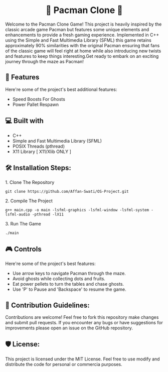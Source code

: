 <h1 align="center" id="title">👾 Pacman Clone 👾</h1>

<p id="description">Welcome to the Pacman Clone Game! This project is heavily inspired by the classic arcade game Pacman but features some unique elements and enhancements to provide a fresh gaming experience. Implemented in C++ using the Simple and Fast Multimedia Library (SFML) this game retains approximately 90% similarities with the original Pacman ensuring that fans of the classic game will feel right at home while also introducing new twists and features to keep things interesting.Get ready to embark on an exciting journey through the maze as Pacman!</p>

  
<h2>🧐 Features</h2>

Here're some of the project's best additional features:

*   Speed Boosts For Ghosts
*   Power Pallet Respawn


<h2>💻 Built with</h2>

*   C++
*   Simple and Fast Multimedia Library (SFML)
*   POSIX Threads (pthread)
*   X11 Library \[ X11/Xlib ONLY \]


<h2>🛠️ Installation Steps:</h2>

<p>1. Clone The Repository</p>

```
git clone https://github.com/Affan-Swati/OS-Project.git
```

<p>2. Compile The Project</p>

```
g++ main.cpp -o main -lsfml-graphics -lsfml-window -lsfml-system -lsfml-audio -pthread -lX11
```

<p>3. Run The Game</p>

```
./main
```

<h2>🎮 Controls</h2>

Here're some of the project's best features:
    
*    Use arrow keys to navigate Pacman through the maze.
*    Avoid ghosts while collecting dots and fruits.
*    Eat power pellets to turn the tables and chase ghosts.
*    Use 'P' to Pause and 'Backspace' to resume the game.


<h2>🔗 Contribution Guidelines:</h2>

Contributions are welcome! Feel free to fork this repository make changes and submit pull requests. If you encounter any bugs or have suggestions for improvements please open an issue on the GitHub repository.

<h2>🛡️ License:</h2>

This project is licensed under the MIT License. Feel free to use modify and distribute the code for personal or commercia purposes.
